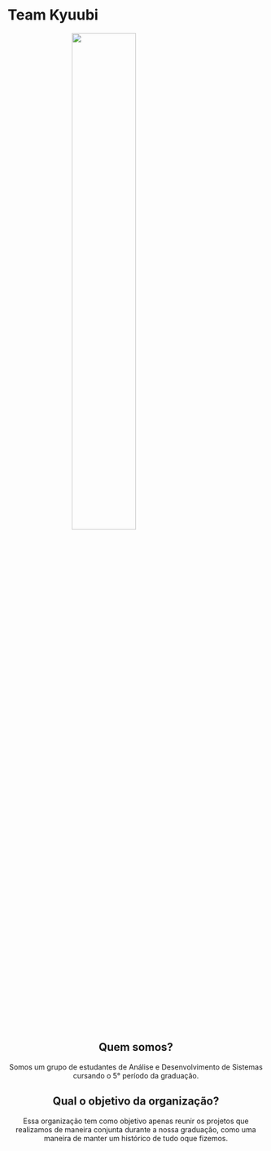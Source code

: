 # Team Kyuubi

<img style="display: block; margin-left: auto; margin-right:auto; width: 50%" src="https://64.media.tumblr.com/0847c19db343f4b5e5a37dd4d23e7d1c/tumblr_nxl4wolMYw1rc40z5o1_640.gif"/>

<h2 style="text-align: center">Quem somos?</h2>
<p style="text-align: center">
    Somos um grupo de estudantes de Análise e Desenvolvimento de Sistemas cursando o 5° período da graduação.
</p>

<h2 style="text-align: center">Qual o objetivo da organização?</h2>
<p style="text-align: center">
    Essa organização tem como objetivo apenas reunir os projetos que realizamos de maneira conjunta durante a nossa graduação, como uma maneira de manter um histórico de tudo oque fizemos.
</p>
